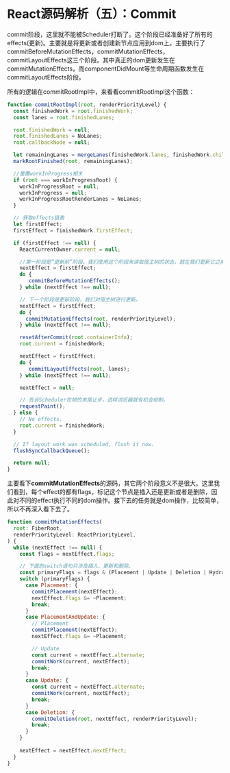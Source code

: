 # React源码解析（五）：Commit

commit阶段，这里就不能被Scheduler打断了。这个阶段已经准备好了所有的effects(更新)。主要就是将更新或者创建新节点应用到dom上。主要执行了commitBeforeMutationEffects，commitMutationEffects，commitLayoutEffects这三个阶段。其中真正的dom更新发生在commitMutationEffects，而componentDidMount等生命周期函数发生在commitLayoutEffects阶段。

所有的逻辑在commitRootImpl中，来看看commitRootImpl这个函数：

```js
function commitRootImpl(root, renderPriorityLevel) {
  const finishedWork = root.finishedWork;
  const lanes = root.finishedLanes;

  root.finishedWork = null;
  root.finishedLanes = NoLanes;
  root.callbackNode = null;

  let remainingLanes = mergeLanes(finishedWork.lanes, finishedWork.childLanes);
  markRootFinished(root, remainingLanes);

  //重置workInProgress相关
  if (root === workInProgressRoot) {
    workInProgressRoot = null;
    workInProgress = null;
    workInProgressRootRenderLanes = NoLanes;
  }

  // 获取effects链表
  let firstEffect;
  firstEffect = finishedWork.firstEffect;

  if (firstEffect !== null) {
    ReactCurrentOwner.current = null;

    //第一阶段是“更新前”阶段。我们使用这个阶段来读取宿主树的状态，就在我们更新它之前。这就是调用getSnapshotBeforeUpdate的地方。
    nextEffect = firstEffect;
    do {
       commitBeforeMutationEffects();
    } while (nextEffect !== null);

    // 下一个阶段是更新阶段，我们对宿主树进行更新。
    nextEffect = firstEffect;
    do {
      commitMutationEffects(root, renderPriorityLevel);
    } while (nextEffect !== null);

    resetAfterCommit(root.containerInfo);
    root.current = finishedWork;

    nextEffect = firstEffect;
    do {
       commitLayoutEffects(root, lanes);
    } while (nextEffect !== null);

    nextEffect = null;

    // 告诉Scheduler在帧的末尾让步，这样浏览器就有机会绘制。
    requestPaint();
  } else {
    // No effects.
    root.current = finishedWork;
  }

  // If layout work was scheduled, flush it now.
  flushSyncCallbackQueue();

  return null;
}

```

主要看下**commitMutationEffects**的源码，其它两个阶段意义不是很大。这里我们看到，每个effect的都有flags，标记这个节点是插入还是更新或者是删除，因此对不同的effect执行不同的dom操作。接下去的任务就是dom操作，比较简单，所以不再深入看下去了。

```js
function commitMutationEffects(
  root: FiberRoot,
  renderPriorityLevel: ReactPriorityLevel,
) {
  while (nextEffect !== null) {
    const flags = nextEffect.flags;

    // 下面的switch语句只涉及插入、更新和删除。
    const primaryFlags = flags & (Placement | Update | Deletion | Hydrating);
    switch (primaryFlags) {
      case Placement: {
        commitPlacement(nextEffect);
        nextEffect.flags &= ~Placement;
        break;
      }
      case PlacementAndUpdate: {
        // Placement
        commitPlacement(nextEffect);
        nextEffect.flags &= ~Placement;

        // Update
        const current = nextEffect.alternate;
        commitWork(current, nextEffect);
        break;
      }
      case Update: {
        const current = nextEffect.alternate;
        commitWork(current, nextEffect);
        break;
      }
      case Deletion: {
        commitDeletion(root, nextEffect, renderPriorityLevel);
        break;
      }
    }
      
    nextEffect = nextEffect.nextEffect;
  }
}
```

